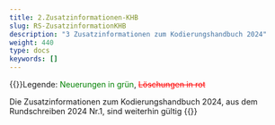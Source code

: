 ```yaml
---
title: 2.Zusatzinformationen-KHB
slug: RS-ZusatzinformationKHB
description: "3 Zusatzinformationen zum Kodierungshandbuch 2024"
weight: 440
type: docs
keywords: []
---
```

{{<markdown>}}Legende: <font color="green">Neuerungen in grün</font>, <font color="red">~~Löschungen in rot~~</font>
  
Die Zusatzinformationen zum Kodierungshandbuch 2024, aus dem Rundschreiben 2024 Nr.1, sind weiterhin gültig
{{</markdown>}}

